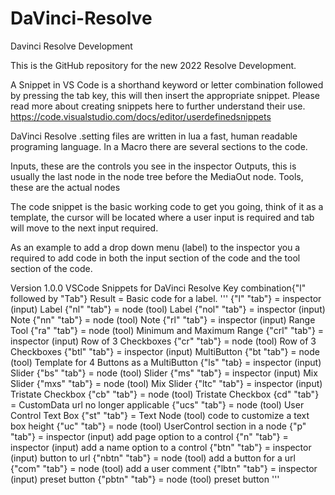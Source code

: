 # DaVinci-Resolve

Davinci Resolve Development

This is the GitHub repository for the new 2022 Resolve Development.

A Snippet in VS Code is a shorthand keyword or letter combination followed by pressing the tab key, this will then insert the appropriate snippet. Please read more about creating snippets here to further understand their use. https://code.visualstudio.com/docs/editor/userdefinedsnippets

DaVinci Resolve .setting files are written in lua a fast, human readable programing language. In a Macro there are several sections to the code.

Inputs, these are the controls you see in the inspector
Outputs, this is usually the last node in the node tree before the MediaOut node.
Tools, these are the actual nodes

The code snippet is the basic working code to get you going, think of it as a template, the cursor will be located where a user input is required and tab will move to the next input required.

As an example to add a drop down menu (label) to the inspector you a required to add code in both the input section of the code and the tool section of the code.

Version 1.0.0 VSCode Snippets for DaVinci Resolve
Key combination{"l" followed by "Tab"}
Result = Basic code for a label.
'''
{"l" "tab"} = inspector (input) Label
{"nl" "tab"} = node (tool) Label
{"nol" "tab"} = inspector (input) Note
{"nn" "tab"} = node (tool) Note
{"rl" "tab"} = inspector (input) Range Tool
{"ra" "tab"} = node (tool) Minimum and Maximum Range
{"crl" "tab"} = inspector (input) Row of 3 Checkboxes
{"cr" "tab"} = node (tool) Row of 3 Checkboxes
{"btl" "tab"} = inspector (input) MultiButton
{"bt "tab"} = node (tool) Template for 4 Buttons as a MultiButton
{"ls" "tab} = inspector (input) Slider
{"bs" "tab"} = node (tool) Slider
{"ms" "tab"} = inspector (input) Mix Slider
{"mxs" "tab"} = node (tool) Mix Slider
{"ltc" "tab"} = inspector (input) Tristate Checkbox
{"cb" "tab"} = node (tool) Tristate Checkbox
{cd" "tab"} = CustomData url no longer applicable
{"ucs" "tab"} = node (tool) User Control Text Box
{"st" "tab"} = Text Node (tool) code to customize a text box height
{"uc" "tab"} = node (tool) UserControl section in a node
{"p" "tab"} = inspector (input) add page option to a control
{"n" "tab"} = inspector (input) add a name option to a control
{"btn" "tab"} = inspector (input) button to url
{"nbtn" "tab"} = node (tool) add a button for a url
{"com" "tab"} = node (tool) add a user comment
{"lbtn" "tab"} = inspector (input) preset button
{"pbtn" "tab"} = node (tool) preset button
'''
